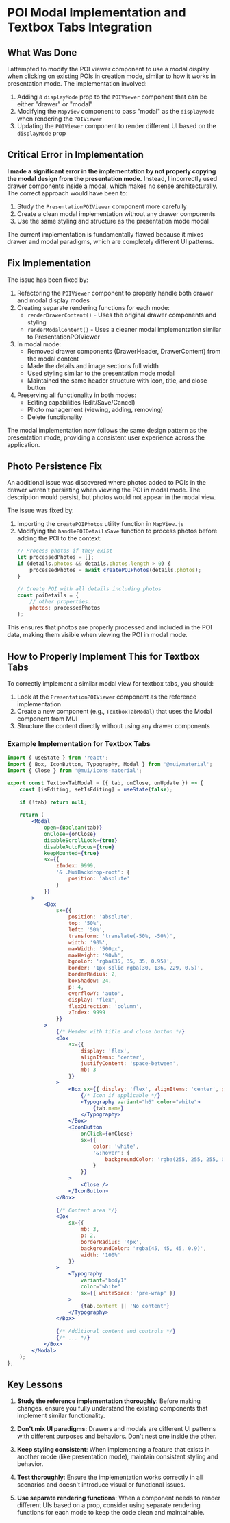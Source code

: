 # POI Modal Implementation and Textbox Tabs Integration

## What Was Done

I attempted to modify the POI viewer component to use a modal display when clicking on existing POIs in creation mode, similar to how it works in presentation mode. The implementation involved:

1. Adding a `displayMode` prop to the `POIViewer` component that can be either "drawer" or "modal"
2. Modifying the `MapView` component to pass "modal" as the `displayMode` when rendering the `POIViewer`
3. Updating the `POIViewer` component to render different UI based on the `displayMode` prop

## Critical Error in Implementation

**I made a significant error in the implementation by not properly copying the modal design from the presentation mode.** Instead, I incorrectly used drawer components inside a modal, which makes no sense architecturally. The correct approach would have been to:

1. Study the `PresentationPOIViewer` component more carefully
2. Create a clean modal implementation without any drawer components
3. Use the same styling and structure as the presentation mode modal

The current implementation is fundamentally flawed because it mixes drawer and modal paradigms, which are completely different UI patterns.

## Fix Implementation

The issue has been fixed by:

1. Refactoring the `POIViewer` component to properly handle both drawer and modal display modes
2. Creating separate rendering functions for each mode:
   - `renderDrawerContent()` - Uses the original drawer components and styling
   - `renderModalContent()` - Uses a cleaner modal implementation similar to PresentationPOIViewer
3. In modal mode:
   - Removed drawer components (DrawerHeader, DrawerContent) from the modal content
   - Made the details and image sections full width
   - Used styling similar to the presentation mode modal
   - Maintained the same header structure with icon, title, and close button
4. Preserving all functionality in both modes:
   - Editing capabilities (Edit/Save/Cancel)
   - Photo management (viewing, adding, removing)
   - Delete functionality

The modal implementation now follows the same design pattern as the presentation mode, providing a consistent user experience across the application.

## Photo Persistence Fix

An additional issue was discovered where photos added to POIs in the drawer weren't persisting when viewing the POI in modal mode. The description would persist, but photos would not appear in the modal view.

The issue was fixed by:

1. Importing the `createPOIPhotos` utility function in `MapView.js`
2. Modifying the `handlePOIDetailsSave` function to process photos before adding the POI to the context:
   ```javascript
   // Process photos if they exist
   let processedPhotos = [];
   if (details.photos && details.photos.length > 0) {
       processedPhotos = await createPOIPhotos(details.photos);
   }
   
   // Create POI with all details including photos
   const poiDetails = {
       // other properties...
       photos: processedPhotos
   };
   ```

This ensures that photos are properly processed and included in the POI data, making them visible when viewing the POI in modal mode.

## How to Properly Implement This for Textbox Tabs

To correctly implement a similar modal view for textbox tabs, you should:

1. Look at the `PresentationPOIViewer` component as the reference implementation
2. Create a new component (e.g., `TextboxTabModal`) that uses the Modal component from MUI
3. Structure the content directly without using any drawer components

### Example Implementation for Textbox Tabs

```jsx
import { useState } from 'react';
import { Box, IconButton, Typography, Modal } from '@mui/material';
import { Close } from '@mui/icons-material';

export const TextboxTabModal = ({ tab, onClose, onUpdate }) => {
    const [isEditing, setIsEditing] = useState(false);
    
    if (!tab) return null;
    
    return (
        <Modal
            open={Boolean(tab)}
            onClose={onClose}
            disableScrollLock={true}
            disableAutoFocus={true}
            keepMounted={true}
            sx={{ 
                zIndex: 9999,
                '& .MuiBackdrop-root': {
                    position: 'absolute'
                }
            }}
        >
            <Box
                sx={{
                    position: 'absolute',
                    top: '50%',
                    left: '50%',
                    transform: 'translate(-50%, -50%)',
                    width: '90%',
                    maxWidth: '500px',
                    maxHeight: '90vh',
                    bgcolor: 'rgba(35, 35, 35, 0.95)',
                    border: '1px solid rgba(30, 136, 229, 0.5)',
                    borderRadius: 2,
                    boxShadow: 24,
                    p: 4,
                    overflowY: 'auto',
                    display: 'flex',
                    flexDirection: 'column',
                    zIndex: 9999
                }}
            >
                {/* Header with title and close button */}
                <Box
                    sx={{ 
                        display: 'flex', 
                        alignItems: 'center', 
                        justifyContent: 'space-between',
                        mb: 3
                    }}
                >
                    <Box sx={{ display: 'flex', alignItems: 'center', gap: 1 }}>
                        {/* Icon if applicable */}
                        <Typography variant="h6" color="white">
                            {tab.name}
                        </Typography>
                    </Box>
                    <IconButton
                        onClick={onClose}
                        sx={{
                            color: 'white',
                            '&:hover': {
                                backgroundColor: 'rgba(255, 255, 255, 0.1)'
                            }
                        }}
                    >
                        <Close />
                    </IconButton>
                </Box>
                
                {/* Content area */}
                <Box
                    sx={{
                        mb: 3,
                        p: 2,
                        borderRadius: '4px',
                        backgroundColor: 'rgba(45, 45, 45, 0.9)',
                        width: '100%'
                    }}
                >
                    <Typography
                        variant="body1"
                        color="white"
                        sx={{ whiteSpace: 'pre-wrap' }}
                    >
                        {tab.content || 'No content'}
                    </Typography>
                </Box>
                
                {/* Additional content and controls */}
                {/* ... */}
            </Box>
        </Modal>
    );
};
```

## Key Lessons

1. **Study the reference implementation thoroughly**: Before making changes, ensure you fully understand the existing components that implement similar functionality.

2. **Don't mix UI paradigms**: Drawers and modals are different UI patterns with different purposes and behaviors. Don't nest one inside the other.

3. **Keep styling consistent**: When implementing a feature that exists in another mode (like presentation mode), maintain consistent styling and behavior.

4. **Test thoroughly**: Ensure the implementation works correctly in all scenarios and doesn't introduce visual or functional issues.

5. **Use separate rendering functions**: When a component needs to render different UIs based on a prop, consider using separate rendering functions for each mode to keep the code clean and maintainable.
